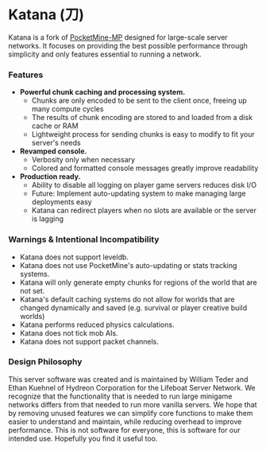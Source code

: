 # Katana (刀)
Katana is a fork of [PocketMine-MP](http://github.com/PocketMine/PocketMine-MP) designed for large-scale server networks. It focuses on providing the best possible performance through simplicity and only features essential to running a network.

### Features
- **Powerful chunk caching and processing system.**
    - Chunks are only encoded to be sent to the client once, freeing up many compute cycles
    - The results of chunk encoding are stored to and loaded from a disk cache or RAM
    - Lightweight process for sending chunks is easy to modify to fit your server's needs
- **Revamped console.**
    - Verbosity only when necessary
    - Colored and formatted console messages greatly improve readability
- **Production ready.**
    - Ability to disable all logging on player game servers reduces disk I/O
    - Future: Implement auto-updating system to make managing large deployments easy
    - Katana can redirect players when no slots are available or the server is lagging

### Warnings & Intentional Incompatibility
- Katana does not support leveldb.
- Katana does not use PocketMine's auto-updating or stats tracking systems.
- Katana will only generate empty chunks for regions of the world that are not set.
- Katana's default caching systems do not allow for worlds that are changed dynamically and saved (e.g. survival or player creative build worlds)
- Katana performs reduced physics calculations.
- Katana does not tick mob AIs.
- Katana does not support packet channels.

### Design Philosophy
This server software was created and is maintained by William Teder and Ethan Kuehnel of Hydreon Corporation for the Lifeboat Server Network. We recognize that the functionality that is needed to run large minigame networks differs from that needed to run more vanilla servers. We hope that by removing unused features we can simplify core functions to make them easier to understand and maintain, while reducing overhead to improve performance. This is not software for everyone, this is software for our intended use. Hopefully you find it useful too.
